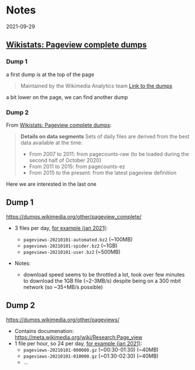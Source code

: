 # Notes

2021-09-29

## [Wikistats: Pageview complete dumps](https://dumps.wikimedia.org/other/pageview_complete/readme.html)

### Dump 1

a first dump is at the top of the page

> Maintained by the Wikimedia Analytics team [Link to the dumps](https://dumps.wikimedia.org/other/pageview_complete/)

a bit lower on the page, we can find another dump

### Dump 2

From [Wikistats: Pageview complete dumps](https://dumps.wikimedia.org/other/pageview_complete/readme.html):

> **Details on data segments**
> Sets of daily files are derived from the best data available at the time:
> - From 2007 to 2011: from pagecounts-raw (to be loaded during the second half of October 2020)
> - From 2011 to 2015: from pagecounts-ez
> - From 2015 to the present: from the latest pageview definition

Here we are interested in the last one

## Dump 1

https://dumps.wikimedia.org/other/pageview_complete/

- 3 files per day, [for example (jan 2021)](https://dumps.wikimedia.org/other/pageview_complete/2021/2021-01/):
    - ```pageviews-20210101-automated.bz2``` (~100MB)
    - ```pageviews-20210101-spider.bz2``` (~1GB)
    - ```pageviews-20210101-user.bz2``` (~500MB)

- Notes:
    - download speed seems to be throttled a lot, took over few minutes to download the 1GB file (~2-3MB/s) despite being on a 300 mbit network (so ~35+MB/s possible)


## Dump 2

https://dumps.wikimedia.org/other/pageviews/

- Contains documenation: https://meta.wikimedia.org/wiki/Research:Page_view
- 1 file per hour, so 24 per day, [for example (jan 2021)](https://dumps.wikimedia.org/other/pageviews/2021/2021-01/):
    - ```pageviews-20210101-000000.gz``` (~00:30-01:30) (~40MB)
    - ```pageviews-20210101-010000.gz``` (~01:30-02:30) (~40MB)
    - ...






